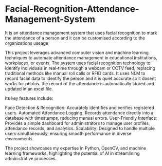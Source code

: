 # Facial-Recognition-Attendance-Management-System
It is an attendance management system that uses facial recognition to mark the attendance of a person and it can be customised according to the organizations useage

This project leverages advanced computer vision and machine learning techniques to automate attendance management in educational institutions, workplaces, or events. The system uses facial recognition technology to identify individuals in real-time through a webcam or CCTV feed, replacing traditional methods like manual roll calls or RFID cards.
It  uses NLM to record facial data to identify the person and it is quiet accurate so it dosent works for photos.
the record of the attendance is automatically stored and updated in an excel file. 

Its key features include:

Face Detection & Recognition: Accurately identifies and verifies registered users.
Automated Attendance Logging: Records attendance directly into a database with timestamps, reducing manual errors.
User-Friendly Interface: Provides a simple dashboard for administrators to manage user profiles, attendance records, and analytics.
Scalability: Designed to handle multiple users simultaneously, ensuring smooth performance in diverse environments.


The project showcases my expertise in Python, OpenCV, and machine learning frameworks, highlighting the potential of AI in streamlining administrative processes.
